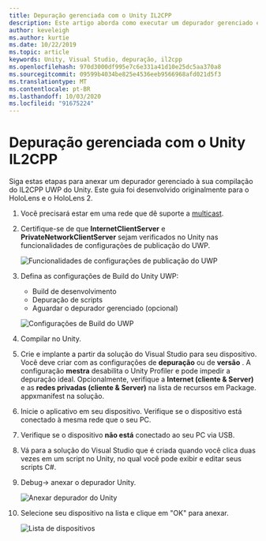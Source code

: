 ```yaml
---
title: Depuração gerenciada com o Unity IL2CPP
description: Este artigo aborda como executar um depurador gerenciado em seu projeto do IL2CPP UWP do Unity.
author: keveleigh
ms.author: kurtie
ms.date: 10/22/2019
ms.topic: article
keywords: Unity, Visual Studio, depuração, il2cpp
ms.openlocfilehash: 970d3000df995e7c6e331a41d10e25dc5aa370a8
ms.sourcegitcommit: 09599b4034be825e4536eeb9566968afd021d5f3
ms.translationtype: MT
ms.contentlocale: pt-BR
ms.lasthandoff: 10/03/2020
ms.locfileid: "91675224"
---
```

# <a name="managed-debugging-with-unity-il2cpp"></a>Depuração gerenciada com o Unity IL2CPP

Siga estas etapas para anexar um depurador gerenciado à sua compilação do IL2CPP UWP do Unity. Este guia foi desenvolvido originalmente para o HoloLens e o HoloLens 2.

1. Você precisará estar em uma rede que dê suporte a [multicast](https://en.wikipedia.org/wiki/Multicast).
1. Certifique-se de que **InternetClientServer** e **PrivateNetworkClientServer** sejam verificados no Unity nas funcionalidades de configurações de publicação do UWP.

    ![Funcionalidades de configurações de publicação do UWP](images/il2cpp-debugging-capabilities.png)

1. Defina as configurações de Build do Unity UWP:
    - Build de desenvolvimento
    - Depuração de scripts
    - Aguardar o depurador gerenciado (opcional)

    ![Configurações de Build do UWP](images/il2cpp-debugging-build.png)

1. Compilar no Unity.
1. Crie e implante a partir da solução do Visual Studio para seu dispositivo. Você deve criar com as configurações de **depuração** ou de **versão** . A configuração **mestra** desabilita o Unity Profiler e pode impedir a depuração ideal. Opcionalmente, verifique a **Internet (cliente & Server)** e as **redes privadas (cliente & Server)** na lista de recursos em Package. appxmanifest na solução.
1. Inicie o aplicativo em seu dispositivo. Verifique se o dispositivo está conectado à mesma rede que o seu PC.
1. Verifique se o dispositivo **não está** conectado ao seu PC via USB.
1. Vá para a solução do Visual Studio que é criada quando você clica duas vezes em um script no Unity, no qual você pode exibir e editar seus scripts C#.
1. Debug-> anexar o depurador Unity.

    ![Anexar depurador do Unity](images/il2cpp-debugging-attach.png)

1. Selecione seu dispositivo na lista e clique em "OK" para anexar.

    ![Lista de dispositivos](images/il2cpp-debugging-machines.png)
